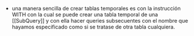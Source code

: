 - una manera sencilla de crear tablas temporales es con la instrucción WITH con la cual se puede crear una tabla temporal de una [[SubQuery]] y con ella hacer queries subsecuentes con el nombre que hayamos especificado como si se tratase de otra tabla cualquiera.